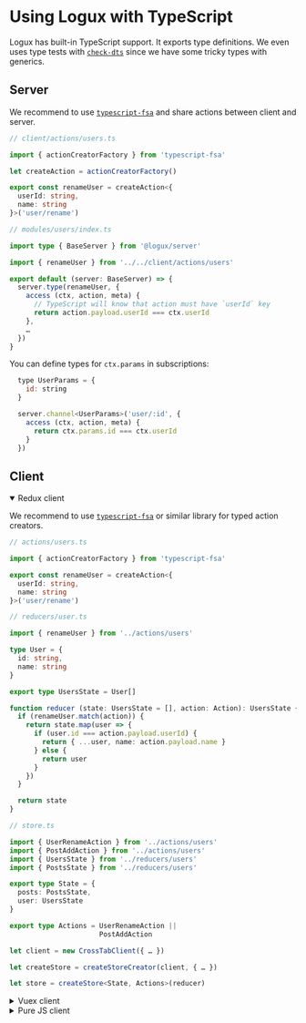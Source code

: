 # Using Logux with TypeScript

Logux has built-in TypeScript support. It exports type definitions. We even uses type tests with [`check-dts`](https://github.com/ai/check-dts) since we have some tricky types with generics.


## Server

We recommend to use [`typescript-fsa`](https://github.com/aikoven/typescript-fsa) and share actions between client and server.

```ts
// client/actions/users.ts

import { actionCreatorFactory } from 'typescript-fsa'

let createAction = actionCreatorFactory()

export const renameUser = createAction<{
  userId: string,
  name: string
}>('user/rename')
```

```ts
// modules/users/index.ts

import type { BaseServer } from '@logux/server'

import { renameUser } from '../../client/actions/users'

export default (server: BaseServer) => {
  server.type(renameUser, {
    access (ctx, action, meta) {
      // TypeScript will know that action must have `userId` key
      return action.payload.userId === ctx.userId
    },
    …
  })
}
```

You can define types for `ctx.params` in subscriptions:

```js
  type UserParams = {
    id: string
  }

  server.channel<UserParams>('user/:id', {
    access (ctx, action, meta) {
      return ctx.params.id === ctx.userId
    }
  })
```


## Client

<details open><summary>Redux client</summary>

We recommend to use [`typescript-fsa`](https://github.com/aikoven/typescript-fsa) or similar library for typed action creators.

```ts
// actions/users.ts

import { actionCreatorFactory } from 'typescript-fsa'

export const renameUser = createAction<{
  userId: string,
  name: string
}>('user/rename')
```

```ts
// reducers/user.ts

import { renameUser } from '../actions/users'

type User = {
  id: string,
  name: string
}

export type UsersState = User[]

function reducer (state: UsersState = [], action: Action): UsersState {
  if (renameUser.match(action)) {
    return state.map(user => {
      if (user.id === action.payload.userId) {
        return { ...user, name: action.payload.name }
      } else {
        return user
      }
    })
  }

  return state
}
```

```ts
// store.ts

import { UserRenameAction } from '../actions/users'
import { PostAddAction } from '../actions/users'
import { UsersState } from '../reducers/users'
import { PostsState } from '../reducers/users'

export type State = {
  posts: PostsState,
  user: UsersState
}

export type Actions = UserRenameAction ||
                      PostAddAction

let client = new CrossTabClient({ … })

let createStore = createStoreCreator(client, { … })

let store = createStore<State, Actions>(reducer)
```

</details>
<details><summary>Vuex client</summary>

```ts
// src/store/index.ts

type User = {
  id: string,
  name: string
}

export type State = {
  users: User[]
}

let client = new CrossTabClient({ … })

let createStore = createStoreCreator(client, { … })

let store = createStore<State>({
  state: {
    users: []
  },
  mutations: {
    …
    'user/rename': (state, action) => {
      state.users = state.users.map(user => {
        if (user.id === action.userId) {
          return { ...user, name: action.name }
        } else {
          return user
        }
      })
    }
  }
})

store.commit.sync({
  type: 'user/rename',
  userId: '10',
  name: 'Tom'
})
```

For `useStore` composable function you can provide `State` as a generic:

```ts
import { useStore } from '@logux/vuex'
import { State } from '../store/index.js'

export default {
  setup () {
    let store = useStore<State>()
  }
}
```

Place the following code in your project to allow this.$store to be typed correctly:

```ts
// src/shims-vuex.d.ts

import { LoguxVuexStore } from '@logux/vuex'
import { State } from './store/index.js'

declare module '@vue/runtime-core' {
  interface ComponentCustomProperties {
    $store: LoguxVuexStore<State>
  }
}
```

</details>
<details><summary>Pure JS client</summary>

You need to define user-defined type guards for action types:

```ts
import { Action } from '@logux/core'

type UserRenameAction = Action & {
  type: 'user/rename',
  userId: string,
  name: string
}

app.log.type<UserRenameAction>('user/rename', action => {
  document.title = action.name
})
```

</details>
